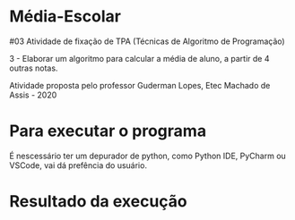 # Média-Escolar
#03 Atividade de fixação de TPA (Técnicas de Algoritmo de Programação)

3 - Elaborar um algoritmo para calcular a média de aluno, a partir de 4 outras notas.

Atividade proposta pelo professor Guderman Lopes, Etec Machado de Assis - 2020

# Para executar o programa
É nescessário ter um depurador de python, como Python IDE, PyCharm ou VSCode, vai dá prefência do usuário.

# Resultado da execução
